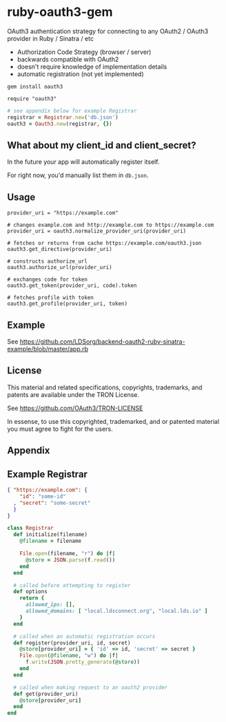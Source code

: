 # ruby-oauth3-gem

OAuth3 authentication strategy for connecting to any OAuth2 / OAuth3 provider in Ruby / Sinatra / etc

* Authorization Code Strategy (browser / server)
* backwards compatible with OAuth2
* doesn't require knowledge of implementation details
* automatic registration (not yet implemented)

```
gem install oauth3
```

```
require "oauth3"
```

```ruby
# see appendix below for example Registrar
registrar = Registrar.new('db.json')
oauth3 = Oauth3.new(registrar, {})
```

## What about my client_id and client_secret?

In the future your app will automatically register itself.

For right now, you'd manually list them in `db.json`.

## Usage

```
provider_uri = "https://example.com"

# changes example.com and http://example.com to https://example.com
provider_uri = oauth3.normalize_provider_uri(provider_uri)

# fetches or returns from cache https://example.com/oauth3.json
oauth3.get_directive(provider_uri)

# constructs authorize_url
oauth3.authorize_url(provider_uri)

# exchanges code for token
oauth3.get_token(provider_uri, code).token

# fetches profile with token
oauth3.get_profile(provider_uri, token)
```

## Example

See <https://github.com/LDSorg/backend-oauth2-ruby-sinatra-example/blob/master/app.rb>

## License

This material and related specifications, copyrights, trademarks, and patents are available under the TRON License.

See https://github.com/OAuth3/TRON-LICENSE

In essense, to use this copyrighted, trademarked, and or patented material you must agree to fight for the users.

## Appendix

Example Registrar
----------------

```json
{ "https://example.com": {
    "id": "some-id"
  , "secret": "some-secret"
  }
}
```

```ruby
class Registrar
  def initialize(filename)
    @filename = filename

    File.open(filename, "r") do |f|
      @store = JSON.parse(f.read())
    end
  end

  # called before attempting to register
  def options
    return {
      allowed_ips: [],
      allowed_domains: [ "local.ldsconnect.org", "local.lds.io" ]
    }
  end

  # called when an automatic registration occurs
  def register(provider_uri, id, secret)
    @store[provider_uri] = { 'id' => id, 'secret' => secret }
    File.open(@filename, "w") do |f|
      f.write(JSON.pretty_generate(@store))
    end
  end

  # called when making request to an oauth2 provider
  def get(provider_uri)
    @store[provider_uri]
  end
end
```
